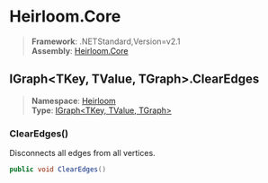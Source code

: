# Heirloom.Core

> **Framework**: .NETStandard,Version=v2.1  
> **Assembly**: [Heirloom.Core][0]  

## IGraph\<TKey, TValue, TGraph>.ClearEdges

> **Namespace**: [Heirloom][0]  
> **Type**: [IGraph\<TKey, TValue, TGraph>][1]  

### ClearEdges()

Disconnects all edges from all vertices.

```cs
public void ClearEdges()
```

[0]: ../Heirloom.Core.md
[1]: Heirloom.IGraph[TKey,TValue,TGraph].md
